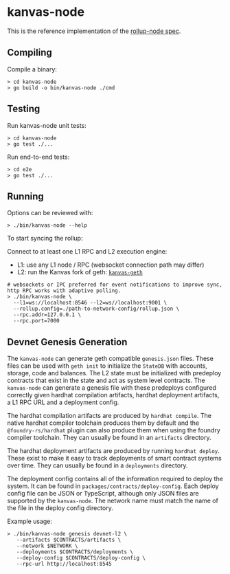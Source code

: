 # kanvas-node

This is the reference implementation of the [rollup-node spec](../specs/rollup-node.md).

## Compiling

Compile a binary:

```shell
> cd kanvas-node
> go build -o bin/kanvas-node ./cmd
```

## Testing

Run kanvas-node unit tests:

```shell
> cd kanvas-node
> go test ./...
```

Run end-to-end tests:

```shell
> cd e2e
> go test ./...
```

## Running

Options can be reviewed with:

```shell
> ./bin/kanvas-node --help
```

To start syncing the rollup:

Connect to at least one L1 RPC and L2 execution engine:

- L1: use any L1 node / RPC (websocket connection path may differ)
- L2: run the Kanvas fork of geth: [`kanvas-geth`](https://github.com/wemixkanvas/go-ethereum)

```shell
# websockets or IPC preferred for event notifications to improve sync, http RPC works with adaptive polling.
> ./bin/kanvas-node \
  --l1=ws://localhost:8546 --l2=ws//localhost:9001 \
  --rollup.config=./path-to-network-config/rollup.json \
  --rpc.addr=127.0.0.1 \
  --rpc.port=7000
```

## Devnet Genesis Generation

The `kanvas-node` can generate geth compatible `genesis.json` files. These files
can be used with `geth init` to initialize the `StateDB` with accounts, storage,
code and balances. The L2 state must be initialized with predeploy contracts
that exist in the state and act as system level contracts. The `kanvas-node` can
generate a genesis file with these predeploys configured correctly given
hardhat compilation artifacts, hardhat deployment artifacts, a L1 RPC URL
and a deployment config.

The hardhat compilation artifacts are produced by `hardhat compile`. The native
hardhat compiler toolchain produces them by default and the
`@foundry-rs/hardhat` plugin can also produce them when using the foundry
compiler toolchain. They can usually be found in an `artifacts` directory.

The hardhat deployment artifacts are produced by running `hardhat deploy`. These
exist to make it easy to track deployments of smart contract systems over time.
They can usually be found in a `deployments` directory.

The deployment config contains all of the information required to deploy the
system. It can be found in `packages/contracts/deploy-config`. Each
deploy config file can be JSON or TypeScript, although only JSON files are
supported by the `kanvas-node`. The network name must match the name of the file
in the deploy config directory.

Example usage:

```shell
> ./bin/kanvas-node genesis devnet-l2 \
   --artifacts $CONTRACTS/artifacts \
   --network $NETWORK \
   --deployments $CONTRACTS/deployments \
   --deploy-config $CONTRACTS/deploy-config \
   --rpc-url http://localhost:8545
```
